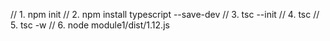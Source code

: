 // 1. npm init
// 2. npm install typescript --save-dev
// 3. tsc --init
// 4. tsc
// 5. tsc -w
// 6. node module1/dist/1.12.js 